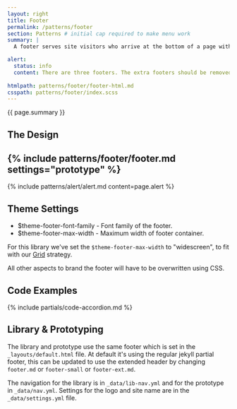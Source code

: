 ```yaml
---
layout: right
title: Footer
permalink: /patterns/footer
section: Patterns # initial cap required to make menu work
summary: |
  A footer serves site visitors who arrive at the bottom of a page without finding what they want.

alert:
  status: info
  content: There are three footers. The extra footers should be removed from the system, once you've chosen your version.
  
htmlpath: patterns/footer/footer-html.md
csspath: patterns/footer/index.scss
---
```


{{ page.summary }}

## The Design
{% include patterns/footer/footer.md settings="prototype" %}
---

{% include patterns/alert/alert.md content=page.alert %}

## Theme Settings
- $theme-footer-font-family - Font family of the footer.
- $theme-footer-max-width - Maximum width of footer container.

For this library we've set the `$theme-footer-max-width` to "widescreen", to fit with our [Grid](/styles/grid) strategy.

All other aspects to brand the footer will have to be overwritten using CSS.

## Code Examples
{% include partials/code-accordion.md %}

## Library & Prototyping
The library and prototype use the same footer which is set in the `_layouts/default.html` file. At default it's using the regular jekyll partial footer, this can be updated to use the extended header by changing `footer.md` or `footer-small` or `footer-ext.md`.

The navigation for the library is in `_data/lib-nav.yml` and for the prototype in `_data/nav.yml`. Settings for the logo and site name are in the `_data/settings.yml` file.